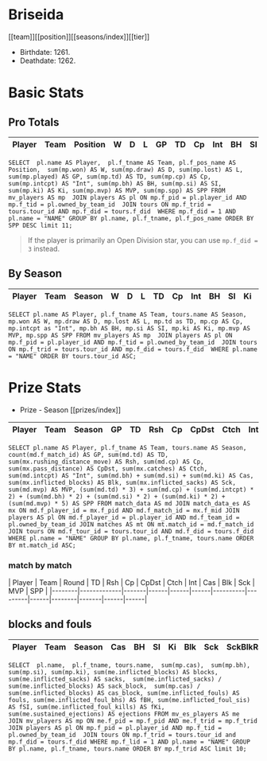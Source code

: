 # Briseida

[[team]][[position]][[seasons/index]][[tier]]

* Birthdate: 1261.
* Deathdate: 1262.

# Basic Stats

## Pro Totals

| Player           | Team        | Position      | W | D | L | GP | TD | Cp | Int | BH | SI | Ki | MVP | SPP |
|------------------|-------------|---------------|--:|--:|--:|---:|---:|---:|----:|---:|---:|---:|----:|----:|

```
SELECT  pl.name AS Player,  pl.f_tname AS Team, pl.f_pos_name AS Position,  sum(mp.won) AS W, sum(mp.draw) AS D, sum(mp.lost) AS L, sum(mp.played) AS GP, sum(mp.td) AS TD, sum(mp.cp) AS Cp, sum(mp.intcpt) AS "Int", sum(mp.bh) AS BH, sum(mp.si) AS SI, sum(mp.ki) AS Ki, sum(mp.mvp) AS MVP, sum(mp.spp) AS SPP FROM mv_players AS mp  JOIN players AS pl ON mp.f_pid = pl.player_id AND mp.f_tid = pl.owned_by_team_id  JOIN tours ON mp.f_trid = tours.tour_id AND mp.f_did = tours.f_did  WHERE mp.f_did = 1 AND pl.name = "NAME" GROUP BY pl.name, pl.f_tname, pl.f_pos_name ORDER BY SPP DESC limit 11;
```

> If the player is primarily an Open Division star, you can use `mp.f_did = 3` instead.

## By Season

| Player | Team         | Season          | W | D | L | TD | Cp | Int | BH | SI | Ki | MVP | SPP |
|--------|--------------|-----------------|--:|--:|--:|---:|---:|----:|---:|---:|---:|----:|----:|


```
SELECT pl.name AS Player, pl.f_tname AS Team, tours.name AS Season, mp.won AS W, mp.draw AS D, mp.lost AS L, mp.td as TD, mp.cp AS Cp, mp.intcpt as "Int", mp.bh AS BH, mp.si AS SI, mp.ki AS Ki, mp.mvp AS MVP, mp.spp AS SPP FROM mv_players AS mp  JOIN players AS pl ON mp.f_pid = pl.player_id AND mp.f_tid = pl.owned_by_team_id  JOIN tours ON mp.f_trid = tours.tour_id AND mp.f_did = tours.f_did  WHERE pl.name = "NAME" ORDER BY tours.tour_id ASC;
```

# Prize Stats

* Prize - Season [[prizes/index]]

| Player | Team         | Season          | GP | TD | Rsh | Cp | CpDst | Ctch | Int | Cas | Blk | Sck | MVP | SPP |
|--------|--------------|-----------------|---:|---:|----:|---:|------:|-----:|----:|----:|----:|----:|----:|----:|


```
SELECT pl.name AS Player, pl.f_tname AS Team, tours.name AS Season, count(md.f_match_id) AS GP, sum(md.td) AS TD, sum(mx.rushing_distance_move) AS Rsh, sum(md.cp) AS Cp, sum(mx.pass_distance) AS CpDst, sum(mx.catches) AS Ctch, sum(md.intcpt) AS "Int", sum(md.bh) + sum(md.si) + sum(md.ki) AS Cas, sum(mx.inflicted_blocks) AS Blk, sum(mx.inflicted_sacks) AS Sck, sum(md.mvp) AS MVP, (sum(md.td) * 3) + sum(md.cp) + (sum(md.intcpt) * 2) + (sum(md.bh) * 2) + (sum(md.si) * 2) + (sum(md.ki) * 2) + (sum(md.mvp) * 5) AS SPP FROM match_data AS md JOIN match_data_es AS mx ON md.f_player_id = mx.f_pid AND md.f_match_id = mx.f_mid JOIN players AS pl ON md.f_player_id = pl.player_id AND md.f_team_id = pl.owned_by_team_id JOIN matches AS mt ON mt.match_id = md.f_match_id JOIN tours ON md.f_tour_id = tours.tour_id AND md.f_did = tours.f_did WHERE pl.name = "NAME" GROUP BY pl.name, pl.f_tname, tours.name ORDER BY mt.match_id ASC;
```

### match by match

| Player | Team        | Round          | TD  | Rsh | Cp   | CpDst | Ctch | Int | Cas  | Blk | Sck | MVP | SPP  |
|--------|-------------|-------|------|------|------|----------|---------|------|--------|-------|------|------|


## blocks and fouls

| Player | Team | Season | Cas | BH | SI | Ki | Blk | Sck | SckBlkRate | CasBlkRate | Fouls | fBH | fSI | fKi | Ejections |
|---|---|---|---:|---:|---:|---:|---:|---:|---:|---:|---:|---:|---:|---:|---:|

```
SELECT  pl.name,  pl.f_tname, tours.name,  sum(mp.cas),  sum(mp.bh), sum(mp.si), sum(mp.ki), sum(me.inflicted_blocks) AS blocks,  sum(me.inflicted_sacks) AS sacks,  sum(me.inflicted_sacks) / sum(me.inflicted_blocks) AS sack_block,  sum(mp.cas) / sum(me.inflicted_blocks) AS cas_block, sum(me.inflicted_fouls) AS fouls, sum(me.inflicted_foul_bhs) AS fBH, sum(me.inflicted_foul_sis) AS fSI, sum(me.inflicted_foul_kills) AS fKi, sum(me.sustained_ejections) AS ejections FROM mv_es_players AS me  JOIN mv_players AS mp ON me.f_pid = mp.f_pid AND me.f_trid = mp.f_trid  JOIN players AS pl ON mp.f_pid = pl.player_id AND mp.f_tid = pl.owned_by_team_id  JOIN tours ON mp.f_trid = tours.tour_id and mp.f_did = tours.f_did WHERE mp.f_lid = 1 AND pl.name = "NAME" GROUP BY pl.name, pl.f_tname, tours.name ORDER BY mp.f_trid ASC limit 10;
```

